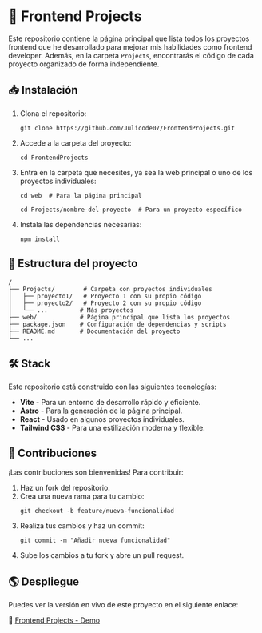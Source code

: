 <h1>🚀 Frontend Projects</h1>
<p>
    Este repositorio contiene la página principal que lista todos los proyectos frontend que he desarrollado 
    para mejorar mis habilidades como frontend developer. Además, en la carpeta <code>Projects</code>, 
    encontrarás el código de cada proyecto organizado de forma independiente.
</p>

<h2>📥 Instalación</h2>
<ol>
    <li>Clona el repositorio:</li>
    <pre><code>git clone https://github.com/Julicode07/FrontendProjects.git</code></pre>

<li>Accede a la carpeta del proyecto:</li>
    <pre><code>cd FrontendProjects</code></pre>

<li>Entra en la carpeta que necesites, ya sea la web principal o uno de los proyectos individuales:</li>
    <pre><code>cd web  # Para la página principal</code></pre>
    <pre><code>cd Projects/nombre-del-proyecto  # Para un proyecto específico</code></pre>

<li>Instala las dependencias necesarias:</li>
    <pre><code>npm install</code></pre>
</ol>

<h2>📂 Estructura del proyecto</h2>
<pre><code>/
├── Projects/        # Carpeta con proyectos individuales
│   ├── proyecto1/   # Proyecto 1 con su propio código
│   ├── proyecto2/   # Proyecto 2 con su propio código
│   └── ...         # Más proyectos
├── web/            # Página principal que lista los proyectos
├── package.json    # Configuración de dependencias y scripts
├── README.md       # Documentación del proyecto
└── ...
</code></pre>

<h2>🛠️ Stack</h2>
<p>Este repositorio está construido con las siguientes tecnologías:</p>
<ul>
    <li><strong>Vite</strong> - Para un entorno de desarrollo rápido y eficiente.</li>
    <li><strong>Astro</strong> - Para la generación de la página principal.</li>
    <li><strong>React</strong> - Usado en algunos proyectos individuales.</li>
    <li><strong>Tailwind CSS</strong> - Para una estilización moderna y flexible.</li>
</ul>

<h2>🤝 Contribuciones</h2>
<p>
    ¡Las contribuciones son bienvenidas! Para contribuir:
</p>
<ol>
    <li>Haz un fork del repositorio.</li>
    <li>Crea una nueva rama para tu cambio:</li>
    <pre><code>git checkout -b feature/nueva-funcionalidad</code></pre>
    <li>Realiza tus cambios y haz un commit:</li>
    <pre><code>git commit -m "Añadir nueva funcionalidad"</code></pre>
    <li>Sube los cambios a tu fork y abre un pull request.</li>
</ol>

<h2>🌎 Despliegue</h2>
<p>
    Puedes ver la versión en vivo de este proyecto en el siguiente enlace:
</p>
<p>
    🔗 <a href="https://frontend-projects-green.vercel.app/" target="_blank">Frontend Projects - Demo</a>
</p>
